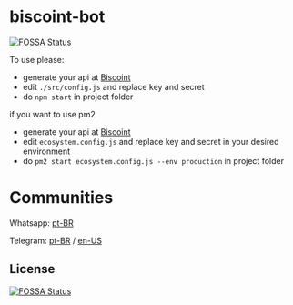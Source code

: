 # biscoint-bot
[![FOSSA Status](https://app.fossa.io/api/projects/git%2Bgithub.com%2Fbitragem%2Fbiscoint-bot.svg?type=shield)](https://app.fossa.io/projects/git%2Bgithub.com%2Fbitragem%2Fbiscoint-bot?ref=badge_shield)


To use please:

- generate your api at [Biscoint](https://biscoint.io/?utm_source=bitragem&utm_medium=link&utm_campaign=bitragem_link)
- edit `./src/config.js` and replace key and secret
- do `npm start` in project folder

if you want to use pm2

- generate your api at [Biscoint](https://biscoint.io/?utm_source=bitragem&utm_medium=link&utm_campaign=bitragem_link)
- edit `ecosystem.config.js` and replace key and secret in your desired environment
- do `pm2 start ecosystem.config.js --env production` in project folder


# Communities

Whatsapp: [pt-BR](https://chat.whatsapp.com/KxB0etimVPQL3ncEn8u7tO)

Telegram: [pt-BR](https://t.me/bitragem) /
[en-US](https://t.me/bitragemEnglish)


## License
[![FOSSA Status](https://app.fossa.io/api/projects/git%2Bgithub.com%2Fbitragem%2Fbiscoint-bot.svg?type=large)](https://app.fossa.io/projects/git%2Bgithub.com%2Fbitragem%2Fbiscoint-bot?ref=badge_large)